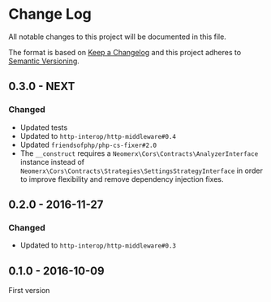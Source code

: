# Change Log
All notable changes to this project will be documented in this file.

The format is based on [Keep a Changelog](http://keepachangelog.com/) 
and this project adheres to [Semantic Versioning](http://semver.org/).

## 0.3.0 - NEXT

### Changed

* Updated tests
* Updated to `http-interop/http-middleware#0.4`
* Updated `friendsofphp/php-cs-fixer#2.0`
* The `__construct` requires a `Neomerx\Cors\Contracts\AnalyzerInterface` instance instead of `Neomerx\Cors\Contracts\Strategies\SettingsStrategyInterface` in order to improve flexibility and remove dependency injection fixes.

## 0.2.0 - 2016-11-27

### Changed

* Updated to `http-interop/http-middleware#0.3`

## 0.1.0 - 2016-10-09

First version
